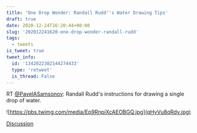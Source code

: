 ```yaml
---
title: 'One Drop Wonder: Randall Rudd''s Water Drawing Tips'
draft: true
date: 2020-12-24T16:20:44+00:00
slug: '202012241620-one-drop-wonder-randall-rudd'
tags:
  - tweets
is_tweet: true
tweet_info:
  id: '1342022382144274433'
  type: 'retweet'
  is_thread: False
---
```




RT [@PavelASamsonov](https://x.com/PavelASamsonov): Randall Rudd's instructions for drawing a single drop of water. 

![https://pbs.twimg.com/media/Ep9RnpiXcAEOBGQ.jpg](qHyVu8qRdy.jpg)

[Discussion](https://x.com/sytelus/status/1342022382144274433)
